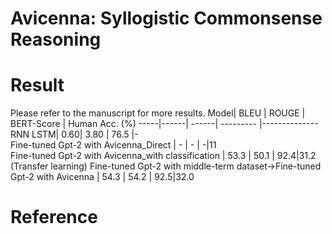 # Avicenna: Syllogistic Commonsense Reasoning
# Result
Please refer to the manuscript for more results.
 Model| BLEU | ROUGE | BERT-Score | Human Acc. (%) 
 -----|------| ------| ---------  |--------------  
 RNN LSTM| 0.60| 3.80 | 76.5  |-  
 Fine-tuned Gpt-2 with Avicenna_Direct | -      |  - |   -|11   
 Fine-tuned Gpt-2 with Avicenna_with classification | 53.3      |  50.1 |   92.4|31.2  
 (Transfer learning) Fine-tuned Gpt-2 with middle-term dataset->Fine-tuned Gpt-2 with Avicenna | 54.3      |  54.2 |   92.5|32.0   
 



# Reference

